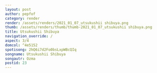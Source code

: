 ```yaml
---
layout: post
author: pepfof
category: render
render: /assets/renders/2021_01_07_utsukushii shibuya.png
thumb: /assets/renders/thumb/thumb-2021_01_07_utsukushii shibuya.png
title: Utsukushii Shibuya
navigation_override: /
aspect: 3/4
domcol: ^4e5152
spotisong: 2hQ6i7d2Fo0bsLxpWBcQIq
songname: Utsukushii Shibuya
songautr: Ozma
postid: 23
---
```


<!--USER BEGIN 1-->

<!--USER END 1-->

<!--more-->
<!--USER BEGIN 2-->

<!--USER END 2-->

